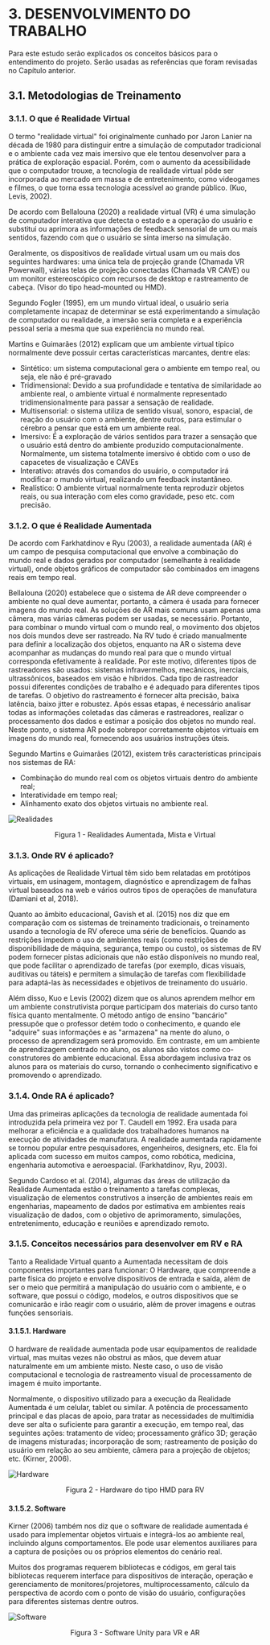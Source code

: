 # 3. DESENVOLVIMENTO DO TRABALHO
Para este estudo serão explicados os conceitos básicos para o entendimento do projeto. Serão usadas as referências que foram revisadas no Capítulo anterior.
## 3.1. Metodologias de Treinamento
### 3.1.1. O que é Realidade Virtual

O termo "realidade virtual" foi originalmente cunhado por Jaron Lanier na década de 1980 para distinguir entre a simulação de computador tradicional e o ambiente cada vez mais imersivo que ele tentou desenvolver para a prática de exploração espacial. Porém, com o aumento da acessibilidade que o computador trouxe, a tecnologia de realidade virtual pôde ser incorporada ao mercado em massa e de entretenimento, como videogames e filmes, o que torna essa tecnologia acessível ao grande público. (Kuo, Levis, 2002).

De acordo com Bellalouna (2020) a realidade virtual (VR) é uma simulação de computador interativa que detecta o estado e a operação do usuário e substitui ou aprimora as informações de feedback sensorial de um ou mais sentidos, fazendo com que o usuário se sinta imerso na simulação. 

Geralmente, os dispositivos de realidade virtual usam um ou mais dos seguintes hardwares: uma única tela de projeção grande (Chamada VR Powerwall), várias telas de projeção conectadas (Chamada VR CAVE) ou um monitor estereoscópico com recursos de desktop e rastreamento de cabeça. (Visor do tipo head-mounted ou HMD).

Segundo Fogler (1995), em um mundo virtual ideal, o usuário seria completamente incapaz de determinar se está experimentando a simulação de computador ou realidade, a imersão seria completa e a experiência pessoal seria a mesma que sua experiência no mundo real.

Martins e Guimarães (2012) explicam que um ambiente virtual típico normalmente deve possuir certas características marcantes, dentre elas:
- Sintético: um sistema computacional gera o ambiente em tempo real, ou seja, ele não é pré-gravado
- Tridimensional: Devido a sua profundidade e tentativa de similaridade ao ambiente real, o ambiente virtual é normalmente representado tridimensionalmente para passar a sensação de realidade.
- Multisensorial: o sistema utiliza de sentido visual, sonoro, espacial, de reação do usuário com o ambiente, dentre outros, para estimular o cérebro a pensar que está em um ambiente real.
- Imersivo: É a exploração de vários sentidos para trazer a sensação que o usuário está dentro do ambiente produzido computacionalmente. Normalmente, um sistema totalmente imersivo é obtido com o uso de capacetes de visualização e CAVEs 
- Interativo: através dos comandos do usuário, o computador irá modificar o mundo virtual, realizando um feedback instantâneo.
- Realístico: O ambiente virtual normalmente tenta reproduzir objetos reais, ou sua interação com eles como gravidade, peso etc. com precisão.

### 3.1.2. O que é Realidade Aumentada

De acordo com Farkhatdinov e Ryu (2003), a realidade aumentada (AR) é um campo de pesquisa computacional que envolve a combinação do mundo real e dados gerados por computador (semelhante à realidade virtual), onde objetos gráficos de computador são combinados em imagens reais em tempo real. 

Bellalouna (2020) estabelece que o sistema de AR deve compreender o ambiente no qual deve aumentar, portanto, a câmera é usada para fornecer imagens do mundo real. As soluções de AR mais comuns usam apenas uma câmera, mas várias câmeras podem ser usadas, se necessário. Portanto, para combinar o mundo virtual com o mundo real, o movimento dos objetos nos dois mundos deve ser rastreado. Na RV tudo é criado manualmente para definir a localização dos objetos, enquanto na AR o sistema deve acompanhar as mudanças do mundo real para que o mundo virtual corresponda efetivamente à realidade. Por este motivo, diferentes tipos de rastreadores são usados: sistemas infravermelhos, mecânicos, inerciais, ultrassônicos, baseados em visão e híbridos. Cada tipo de rastreador possui diferentes condições de trabalho e é adequado para diferentes tipos de tarefas. O objetivo do rastreamento é fornecer alta precisão, baixa latência, baixo jitter e robustez. Após essas etapas, é necessário analisar todas as informações coletadas das câmeras e rastreadores, realizar o processamento dos dados e estimar a posição dos objetos no mundo real. Neste ponto, o sistema AR pode sobrepor corretamente objetos virtuais em imagens do mundo real, fornecendo aos usuários instruções úteis.

Segundo Martins e Guimarães (2012), existem três características principais nos
sistemas de RA:
- Combinação do mundo real com os objetos virtuais dentro do ambiente real;
- Interatividade em tempo real;
- Alinhamento exato dos objetos virtuais no ambiente real.

![Realidades](https://user-images.githubusercontent.com/64936673/121264431-7d1e1700-c88d-11eb-885d-0ea6374714d6.png)
<p align="center">
    Figura 1 - Realidades Aumentada, Mista e Virtual
</p>

### 3.1.3. Onde RV é aplicado?

As aplicações de Realidade Virtual têm sido bem relatadas em protótipos virtuais, em usinagem, montagem, diagnóstico e aprendizagem de falhas virtual baseados na web e vários outros tipos de operações de manufatura (Damiani et al, 2018).

Quanto ao âmbito educacional, Gavish et al. (2015) nos diz que em comparação com os sistemas de treinamento tradicionais, o treinamento usando a tecnologia de RV oferece uma série de benefícios. Quando as restrições impedem o uso de ambientes reais (como restrições de disponibilidade de máquina, segurança, tempo ou custo), os sistemas de RV podem fornecer pistas adicionais que não estão disponíveis no mundo real, que pode facilitar o aprendizado de tarefas (por exemplo, dicas visuais, auditivas ou táteis) e permitem a simulação de tarefas com flexibilidade para adaptá-las às necessidades e objetivos de treinamento do usuário.

Além disso, Kuo e Levis (2002) dizem que os alunos aprendem melhor em um ambiente construtivista porque participam dos materiais do curso tanto física quanto mentalmente. O método antigo de ensino "bancário" pressupõe que o professor detém todo o conhecimento, e quando ele "adquire" suas informações e as "armazena" na mente do aluno, o processo de aprendizagem será promovido. Em contraste, em um ambiente de aprendizagem centrado no aluno, os alunos são vistos como co-construtores do ambiente educacional. Essa abordagem inclusiva traz os alunos para os materiais do curso, tornando o conhecimento significativo e promovendo o aprendizado.

### 3.1.4. Onde RA é aplicado?

Uma das primeiras aplicações da tecnologia de realidade aumentada foi introduzida pela primeira vez por T. Caudell em 1992. Era usada para melhorar a eficiência e a qualidade dos trabalhadores humanos na execução de atividades de manufatura. A realidade aumentada rapidamente se tornou popular entre pesquisadores, engenheiros, designers, etc. Ela foi aplicada com sucesso em muitos campos, como robótica, medicina, engenharia automotiva e aeroespacial. (Farkhatdinov, Ryu, 2003).

Segundo Cardoso et al. (2014), algumas das áreas de utilização da Realidade Aumentada estão o treinamento a tarefas complexas, visualização de elementos construtivos a inserção de ambientes reais em engenharias, mapeamento de dados por estimativa em ambientes reais visualização de dados, com o objetivo de aprimoramento, simulações, entretenimento, educação e reuniões e aprendizado remoto.

### 3.1.5. Conceitos necessários para desenvolver em RV e RA

Tanto a Realidade Virtual quanto a Aumentada necessitam de dois componentes importantes para funcionar: O Hardware, que compreende a parte física do projeto e envolve dispositivos de entrada e saída, além de ser o meio que permitirá a manipulação do usuário com o ambiente, e o software, que possui o código, modelos, e outros dispositivos que se comunicarão e irão reagir com o usuário, além de prover imagens e outras funções sensoriais.

#### 3.1.5.1. Hardware

O hardware de realidade aumentada pode usar equipamentos de realidade virtual, mas muitas vezes não obstrui as mãos, que devem atuar naturalmente em um ambiente misto. Neste caso, o uso de visão computacional e tecnologia de rastreamento visual de processamento de imagem é muito importante. 

Normalmente, o dispositivo utilizado para a execução da Realidade Aumentada é um celular, tablet ou similar. A potência de processamento principal e das placas de apoio, para tratar as necessidades de multimídia deve ser alta o suficiente para garantir a execução, em tempo real, das seguintes ações: tratamento de vídeo; processamento gráfico 3D; geração de imagens misturadas; incorporação de som; rastreamento de posição do usuário em relação ao seu ambiente, câmera para a projeção de objetos; etc. (Kirner, 2006).

![Hardware](https://user-images.githubusercontent.com/64936673/121264707-f9185f00-c88d-11eb-87cd-9e4629b31d8f.png)
<p align="center">
    Figura 2 - Hardware do tipo HMD para RV
</p>

#### 3.1.5.2. Software

Kirner (2006) também nos diz que o software de realidade aumentada é usado para implementar objetos virtuais e integrá-los ao ambiente real, incluindo alguns comportamentos. Ele pode usar elementos auxiliares para a captura de posições ou os próprios elementos do cenário real.

Muitos dos programas requerem bibliotecas e códigos, em geral tais bibliotecas requerem interface para dispositivos de interação, operação e gerenciamento de monitores/projetores, multiprocessamento, cálculo da perspectiva de acordo com o ponto de visão do usuário, configurações para diferentes sistemas dentre outros.

![Software](https://user-images.githubusercontent.com/64936673/121265400-1f8aca00-c88f-11eb-8c55-ce048fdc56f1.png)

<p align="center">
    Figura 3 - Software Unity para VR e AR
</p>

